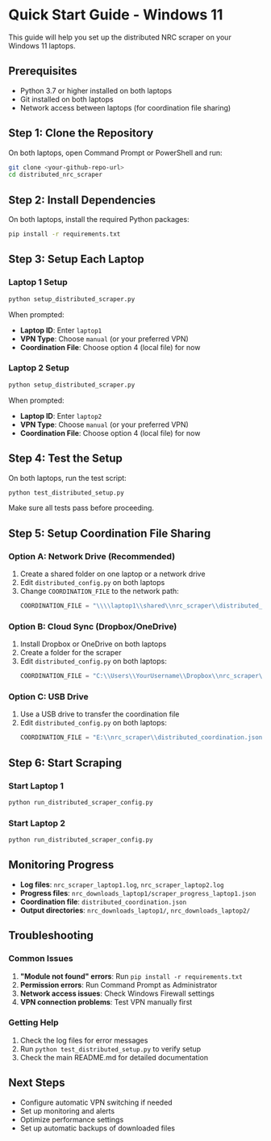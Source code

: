 # Quick Start Guide - Windows 11

This guide will help you set up the distributed NRC scraper on your Windows 11 laptops.

## Prerequisites

- Python 3.7 or higher installed on both laptops
- Git installed on both laptops
- Network access between laptops (for coordination file sharing)

## Step 1: Clone the Repository

On both laptops, open Command Prompt or PowerShell and run:

```bash
git clone <your-github-repo-url>
cd distributed_nrc_scraper
```

## Step 2: Install Dependencies

On both laptops, install the required Python packages:

```bash
pip install -r requirements.txt
```

## Step 3: Setup Each Laptop

### Laptop 1 Setup

```bash
python setup_distributed_scraper.py
```

When prompted:
- **Laptop ID**: Enter `laptop1`
- **VPN Type**: Choose `manual` (or your preferred VPN)
- **Coordination File**: Choose option 4 (local file) for now

### Laptop 2 Setup

```bash
python setup_distributed_scraper.py
```

When prompted:
- **Laptop ID**: Enter `laptop2`
- **VPN Type**: Choose `manual` (or your preferred VPN)
- **Coordination File**: Choose option 4 (local file) for now

## Step 4: Test the Setup

On both laptops, run the test script:

```bash
python test_distributed_setup.py
```

Make sure all tests pass before proceeding.

## Step 5: Setup Coordination File Sharing

### Option A: Network Drive (Recommended)

1. Create a shared folder on one laptop or a network drive
2. Edit `distributed_config.py` on both laptops
3. Change `COORDINATION_FILE` to the network path:
   ```python
   COORDINATION_FILE = "\\\\laptop1\\shared\\nrc_scraper\\distributed_coordination.json"
   ```

### Option B: Cloud Sync (Dropbox/OneDrive)

1. Install Dropbox or OneDrive on both laptops
2. Create a folder for the scraper
3. Edit `distributed_config.py` on both laptops:
   ```python
   COORDINATION_FILE = "C:\\Users\\YourUsername\\Dropbox\\nrc_scraper\\distributed_coordination.json"
   ```

### Option C: USB Drive

1. Use a USB drive to transfer the coordination file
2. Edit `distributed_config.py` on both laptops:
   ```python
   COORDINATION_FILE = "E:\\nrc_scraper\\distributed_coordination.json"
   ```

## Step 6: Start Scraping

### Start Laptop 1

```bash
python run_distributed_scraper_config.py
```

### Start Laptop 2

```bash
python run_distributed_scraper_config.py
```

## Monitoring Progress

- **Log files**: `nrc_scraper_laptop1.log`, `nrc_scraper_laptop2.log`
- **Progress files**: `nrc_downloads_laptop1/scraper_progress_laptop1.json`
- **Coordination file**: `distributed_coordination.json`
- **Output directories**: `nrc_downloads_laptop1/`, `nrc_downloads_laptop2/`

## Troubleshooting

### Common Issues

1. **"Module not found" errors**: Run `pip install -r requirements.txt`
2. **Permission errors**: Run Command Prompt as Administrator
3. **Network access issues**: Check Windows Firewall settings
4. **VPN connection problems**: Test VPN manually first

### Getting Help

1. Check the log files for error messages
2. Run `python test_distributed_setup.py` to verify setup
3. Check the main README.md for detailed documentation

## Next Steps

- Configure automatic VPN switching if needed
- Set up monitoring and alerts
- Optimize performance settings
- Set up automatic backups of downloaded files 